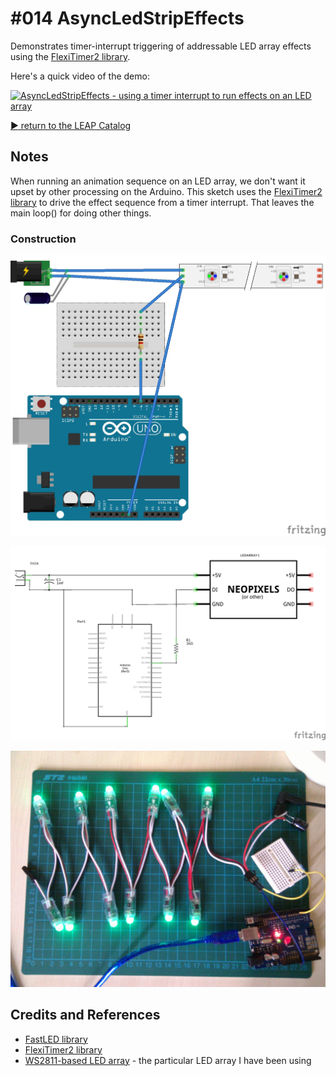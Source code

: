 # #014 AsyncLedStripEffects

Demonstrates timer-interrupt triggering of addressable LED array effects using the [FlexiTimer2 library](https://github.com/wimleers/flexitimer2).

Here's a quick video of the demo:

[![AsyncLedStripEffects - using a timer interrupt to run effects on an LED array](http://img.youtube.com/vi/oE8yIUtl858/0.jpg)](http://www.youtube.com/watch?v=oE8yIUtl858)


[:arrow_forward: return to the LEAP Catalog](https://leap.tardate.com)

## Notes

When running an animation sequence on an LED array, we don't want it upset by other processing on the Arduino.
This sketch uses the [FlexiTimer2 library](https://github.com/wimleers/flexitimer2) to drive the effect sequence from a timer interrupt.
That leaves the main loop() for doing other things.

### Construction

![The Breadboard](.././assets/LEDArrayDemos_bb.jpg?raw=true)

![The Schematic](.././assets/LEDArrayDemos_schematic.jpg?raw=true)

![The Build](.././assets/LEDArrayDemos_build.jpg?raw=true)

## Credits and References
* [FastLED library](http://fastled.io)
* [FlexiTimer2 library](https://github.com/wimleers/flexitimer2)
* [WS2811-based LED array](http://www.aliexpress.com/item/IP68-12mm-WS2811-as-WS2801-led-pixel-module-IP68-waterproof-DC5V-full-color-RGB-50pcs-a/1932649085.html) - the particular LED array I have been using
